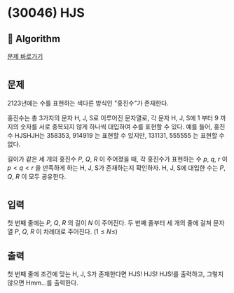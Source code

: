 # (30046) HJS
## :100: Algorithm
[문제 바로가기](https://www.acmicpc.net/problem/30046)
#
## 문제
2123년에는 수를 표현하는 색다른 방식인 "홍진수"가 존재한다.

홍진수는 총 3가지의 문자 H, J, S로 이루어진 문자열로, 각 문자 H, J, S에 $1$ 부터 $9$ 까지의 숫자를 서로 중복되지 않게 하나씩 대입하여 수를 표현할 수 있다. 예를 들어, 홍진수 HJSHJH는 $358353$, $914919$ 는 표현할 수 있지만, $131131$, $555555$ 는 표현할 수 없다.

길이가 같은 세 개의 홍진수 $P$, $Q$, $R$ 이 주어졌을 때, 각 홍진수가 표현하는 수 $p$, $q$, $r$ 이 $p<q<r$ 을 만족하게 하는 H, J, S가 존재하는지 확인하자. H, J, S에 대입한 수는 $P$, $Q$, $R$ 이 모두 공유한다.
#
## 입력
첫 번째 줄에는 $P$, $Q$, $R$ 의 길이 $N$ 이 주어진다. 두 번째 줄부터 세 개의 줄에 걸쳐 문자열 $P$, $Q$, $R$ 이 차례대로 주어진다.  $(1 \le N \le )$
## 출력
첫 번째 줄에 조건에 맞는 H, J, S가 존재한다면 HJS! HJS! HJS!를 출력하고, 그렇지 않으면 Hmm...를 출력한다.
